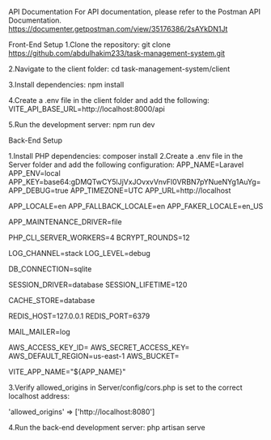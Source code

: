 API Documentation
For API documentation, please refer to the Postman API Documentation.
https://documenter.getpostman.com/view/35176386/2sAYkDN1Jt

Front-End Setup
1.Clone the repository:
git clone https://github.com/abdulhakim233/task-management-system.git

2.Navigate to the client folder:
cd task-management-system/client

3.Install dependencies:
npm install

4.Create a .env file in the client folder and add the following:
VITE_API_BASE_URL=http://localhost:8000/api

5.Run the development server:
npm run dev

Back-End Setup

1.Install PHP dependencies:
composer install
2.Create a .env file in the Server folder and add the following configuration:
APP_NAME=Laravel
APP_ENV=local
APP_KEY=base64:gDMQTwCY5lJjVxJOvxvVnvFl0VRBN7pYNueNYg1AuYg=
APP_DEBUG=true
APP_TIMEZONE=UTC
APP_URL=http://localhost

APP_LOCALE=en
APP_FALLBACK_LOCALE=en
APP_FAKER_LOCALE=en_US

APP_MAINTENANCE_DRIVER=file

PHP_CLI_SERVER_WORKERS=4
BCRYPT_ROUNDS=12

LOG_CHANNEL=stack
LOG_LEVEL=debug

DB_CONNECTION=sqlite

SESSION_DRIVER=database
SESSION_LIFETIME=120

CACHE_STORE=database

REDIS_HOST=127.0.0.1
REDIS_PORT=6379

MAIL_MAILER=log

AWS_ACCESS_KEY_ID=
AWS_SECRET_ACCESS_KEY=
AWS_DEFAULT_REGION=us-east-1
AWS_BUCKET=

VITE_APP_NAME="${APP_NAME}"

3.Verify allowed_origins in Server/config/cors.php is set to the correct localhost address:

'allowed_origins' => ['http://localhost:8080']


4.Run the back-end development server:
php artisan serve
